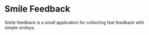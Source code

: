 Smile Feedback
====================

Smile feedback is a small application for collecting fast feedback with simple smileys.
